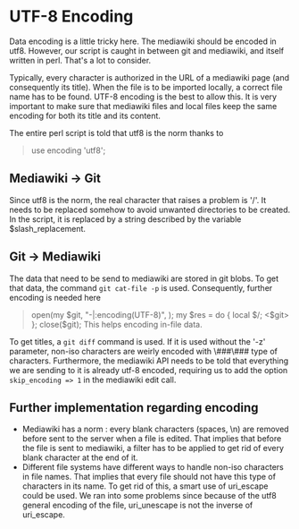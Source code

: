 # UTF-8 Encoding

Data encoding is a little tricky here. The mediawiki should be encoded in utf8. However, our script is caught in between git and mediawiki, and itself written in perl. That's a lot to consider.

Typically, every character is authorized in the URL of a mediawiki page (and consequently its title). When the file is to be imported locally, a correct file name has to be found. UTF-8 encoding is the best to allow this. It is very important to make sure that mediawiki files and local files keep the same encoding for both its title and its content.

The entire perl script is told that utf8 is the norm thanks to 
> use encoding 'utf8';

## Mediawiki -> Git

Since utf8 is the norm, the real character that raises a problem is '/'. It needs to be replaced somehow to avoid unwanted directories to be created. In the script, it is replaced by a string described by the variable $slash_replacement. 

## Git -> Mediawiki

The data that need to be send to mediawiki are stored in git blobs. To get that data, the command `git cat-file -p` is used. Consequently, further encoding is needed here
>	open(my $git, "-|:encoding(UTF-8)", <command>);
>	my $res = do { local $/; <$git> };
>	close($git);
This helps encoding in-file data. 

To get titles, a `git diff` command is used. If it is used without the '-z' parameter, non-iso characters are weirly encoded with \\###\\### type of characters. Furthermore, the mediawiki API needs to be told that everything we are sending to it is already utf-8 encoded, requiring us to add the option `skip_encoding => 1` in the mediawiki edit call.

## Further implementation regarding encoding

* Mediawiki has a norm : every blank characters (spaces, \n) are removed before sent to the server when a file is edited. That implies that before the file is sent to mediawiki, a filter has to be applied to get rid of every blank character at the end of it.
* Different file systems have different ways to handle non-iso characters in file names. That implies that every file should not have this type of characters in its name. To get rid of this, a smart use of uri_escape could be used. We ran into some problems since because of the utf8 general encoding of the file, uri_unescape is not the inverse of uri_escape.